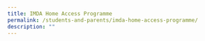 ```yaml
---
title: IMDA Home Access Programme
permalink: /students-and-parents/imda-home-access-programme/
description: ""
---
```

